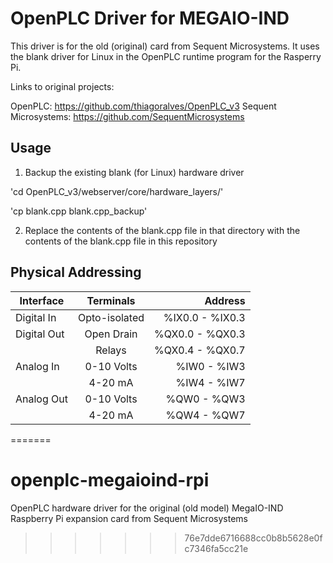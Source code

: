 OpenPLC Driver for MEGAIO-IND
=============================

This driver is for the old (original) card from Sequent Microsystems. It uses the blank driver for Linux in the OpenPLC runtime program for the Rasperry Pi.

Links to original projects:

OpenPLC: https://github.com/thiagoralves/OpenPLC_v3
Sequent Microsystems: https://github.com/SequentMicrosystems

Usage
-----

1. Backup the existing blank (for Linux) hardware driver

'cd OpenPLC_v3/webserver/core/hardware_layers/'

'cp blank.cpp blank.cpp_backup'

2. Replace the contents of the blank.cpp file in that directory with the contents of the blank.cpp file in this repository



Physical Addressing
-------------------

|Interface        |Terminals                          | Address         |
|-----------------|:---------------------------------:|----------------:|
|Digital In       |Opto-isolated                      |%IX0.0 - %IX0.3  |
|Digital Out      |Open Drain                         |%QX0.0 - %QX0.3  |
|                 |Relays                             |%QX0.4 - %QX0.7  |
|Analog In        |0-10 Volts                         |%IW0 - %IW3      |
|                 |4-20 mA                            |%IW4 - %IW7      |
|Analog Out       |0-10 Volts                         |%QW0 - %QW3      |
|                 |4-20 mA                            |%QW4 - %QW7      |
=======
# openplc-megaioind-rpi
OpenPLC hardware driver for the original (old model) MegaIO-IND Raspberry Pi expansion card from Sequent Microsystems
>>>>>>> 76e7dde6716688cc0b8b5628e0fc7346fa5cc21e
